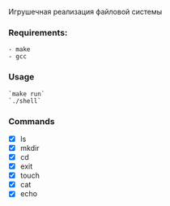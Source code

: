 Игрушечная реализация файловой системы

### Requirements:
    - make
    - gcc

### Usage
    `make run`
    `./shell`
### Commands

- [x] ls
- [x] mkdir
- [x] cd
- [x] exit
- [x] touch
- [x] cat
- [x] echo
